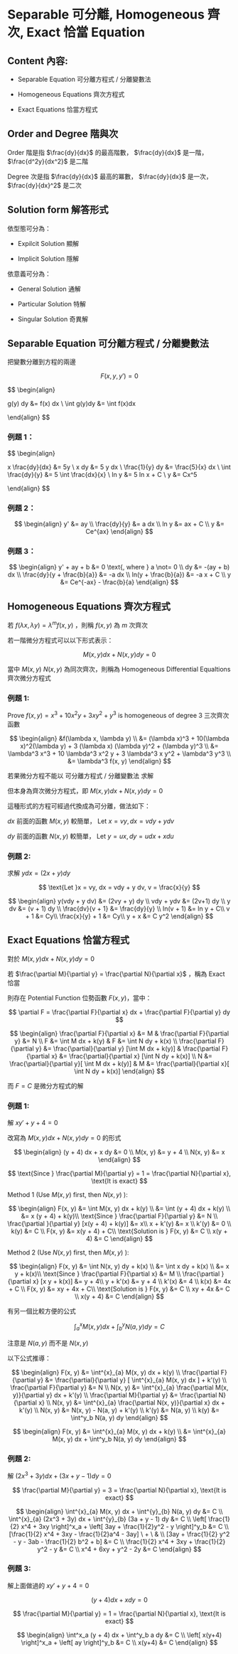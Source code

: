 # Separable 可分離, Homogeneous 齊次, Exact 恰當 Equation

## Content 內容:

- Separable Equation 可分離方程式 / 分離變數法

- Homogeneous Equations 齊次方程式

- Exact Equations 恰當方程式

## Order and Degree 階與次

Order 階是指 $\frac{dy}{dx}$ 的最高階數， $\frac{dy}{dx}$ 是一階， $\frac{d^2y}{dx^2}$ 是二階

Degree 次是指 $\frac{dy}{dx}$ 最高的冪數， $\frac{dy}{dx}$ 是一次， $\frac{dy}{dx}^2$ 是二次

## Solution form 解答形式

依型態可分為：

- Expilcit Solution 顯解

- Implicit Solution 隱解

依意義可分為：

- General Solution 通解

- Particular Solution 特解

- Singular Solution 奇異解

## Separable Equation 可分離方程式 / 分離變數法

把變數分離到方程的兩邊

$$
F(x, y, y') = 0
$$

$$
\begin{align}

g(y) dy &= f(x) dx \\
\int g(y)dy &= \int f(x)dx 

\end{align}
$$

### 例題 1：

$$
\begin{align} 

x \frac{dy}{dx} &= 5y \\
x dy &= 5 y dx \\
\frac{1}{y} dy &= \frac{5}{x} dx \\
\int \frac{dy}{y} &= 5 \int \frac{dx}{x} \\
ln y &= 5 ln x + C \\
y &= Cx^5

\end{align}
$$

### 例題 2：

$$
\begin{align} 
y' &= ay \\
\frac{dy}{y} &= a dx \\
ln y &= ax + C \\
y &= Ce^{ax}
\end{align}
$$

### 例題 3：

$$
\begin{align} 
y' + ay + b &= 0 \text{, where } a \not= 0 \\
dy &= -(ay + b) dx \\
\frac{dy}{y + \frac{b}{a}} &= -a dx \\
ln(y + \frac{b}{a}) &= -a x + C \\
y &= Ce^{-ax} - \frac{b}{a}
\end{align}
$$

## Homogeneous Equations 齊次方程式

若 $f(\lambda x, \lambda y) = \lambda^m f(x, y)$ ，則稱 $f(x, y)$ 為 $m$ 次齊次

若一階微分方程式可以以下形式表示：

$$
M(x, y) dx + N(x, y) dy = 0
$$

當中 $M(x, y)$ $N(x, y)$ 為同次齊次，則稱為 Homogeneous Differential Equaltions 齊次微分方程式

### 例題 1:

Prove $f(x, y) = x^3 + 10 x^2 y + 3xy^2 + y^3$ is homogeneous of degree 3 三次齊次函數

$$
\begin{align} 
&f(\lambda x, \lambda y) \\
&= (\lambda x)^3 + 10(\lambda x)^2(\lambda y) + 3 (\lambda x) (\lambda y)^2 + (\lambda y)^3 \\
&= \lambda^3 x^3 + 10 \lambda^3 x^2 y + 3 \lambda^3 x y^2 + \lambda^3 y^3 \\
&= \lambda^3 f(x, y)
\end{align}
$$

若果微分方程不能以 可分離方程式 / 分離變數法 求解

但本身為齊次微分方程式，即 $M(x, y) dx + N(x, y) dy = 0$

這種形式的方程可經過代換成為可分離，做法如下：

$dx$ 前面的函數 $M(x, y)$ 較簡單， $\text{Let } x = vy, dx = v dy + y dv$ 

$dy$ 前面的函數 $N(x, y)$ 較簡單， $\text{Let } y = ux, dy = u dx + x du$ 

### 例題 2:

求解 $y dx = (2x + y) dy$

$$
\text{Let }x = vy, dx = vdy + y dv, v = \frac{x}{y}
$$

$$
\begin{align}
y(vdy + y dv) &= (2vy + y) dy \\
vdy + ydv &= (2v+1) dy \\
y dv &= (v + 1) dy \\
\frac{dv}{v + 1} &= \frac{dy}{y} \\
ln(v + 1) &= ln y + C\\
v + 1 &= Cy\\
\frac{x}{y} + 1 &= Cy\\
y + x &= C y^2
\end{align}
$$

## Exact Equations 恰當方程式

對於 $M(x, y) dx + N(x, y) dy = 0$ 

若 $\frac{\partial M}{\partial y} = \frac{\partial N}{\partial x}$ ，稱為 Exact 恰當

則存在 Potential Function 位勢函數 $F(x, y)$，當中：

$$
\partial F = \frac{\partial F}{\partial x} dx + \frac{\partial F}{\partial y} dy
$$

$$
\begin{align} 
\frac{\partial F}{\partial x} &= M & \frac{\partial F}{\partial y} &= N \\
F &= \int M dx + k(y) & F &= \int N dy + k(x)  \\
\frac{\partial F}{\partial y} &= \frac{\partial}{\partial y} [\int M dx + k(y)] & \frac{\partial F}{\partial x} &= \frac{\partial}{\partial x} [\int N dy + k(x)] \\
N &= \frac{\partial}{\partial y}[ \int M dx + k(y)] & M &= \frac{\partial}{\partial x}[ \int N dy + k(x)]
\end{align}
$$

而 $F = C$ 是微分方程式的解

### 例題 1:

解 $xy' + y + 4 = 0$ 

改寫為 $M(x, y) dx + N(x, y) dy = 0$ 的形式

$$
\begin{align}
(y + 4) dx + x dy &= 0 \\
M(x, y) &= y + 4 \\
N(x, y) &= x
\end{align}
$$

$$
\text{Since } \frac{\partial M}{\partial y} = 1 = \frac{\partial N}{\partial x}, \text{It is exact} 
$$

Method 1 (Use $M(x, y)$ first, then $N(x, y)$ ):

$$
\begin{align}
F(x, y) &= \int M(x, y) dx + k(y) \\
&= \int (y + 4) dx + k(y) \\
&= x (y + 4) + k(y)\\
\text{Since } \frac{\partial F}{\partial y} &= N \\
\frac{\partial }{\partial y} [x(y + 4) + k(y)] &= x\\
x + k'(y) &= x \\
k'(y) &= 0 \\
k(y) &= C \\
F(x, y) &= x(y + 4) + C\\
\text{Solution is } F(x, y) &= C \\
x(y + 4) &= C 
\end{align}
$$

Method 2 (Use $N(x, y)$ first, then $M(x, y)$ ):

$$
\begin{align}
F(x, y) &= \int N(x, y) dy + k(x) \\
&= \int x dy + k(x) \\
&= x y + k(x)\\
\text{Since } \frac{\partial F}{\partial x} &= M \\
\frac{\partial }{\partial x} [x y + k(x)] &= y + 4\\
y + k'(x) &= y + 4 \\
k'(x) &= 4 \\
k(x) &= 4x + C \\
F(x, y) &= xy + 4x + C\\
\text{Solution is } F(x, y) &= C \\
xy + 4x &= C \\
x(y + 4) &= C 
\end{align}
$$

有另一個比較方便的公式

$$
\int^{x}_{a} M(x, y) dx + \int^{y}_{b} N(a, y) dy = C
$$

注意是 $N(a, y)$ 而不是 $N(x, y)$ 

以下公式推導：

$$
\begin{align}
F(x, y) &= \int^{x}_{a} M(x, y) dx + k(y) \\
\frac{\partial F}{\partial y} &= \frac{\partial}{\partial y} [ \int^{x}_{a} M(x, y) dx ] + k'(y) \\
\frac{\partial F}{\partial y} &= N \\
N(x, y) &= \int^{x}_{a} \frac{\partial M(x, y)}{\partial y} dx + k'(y) \\
\frac{\partial M}{\partial y} &= \frac{\partial N}{\partial x} \\
N(x, y) &= \int^{x}_{a} \frac{\partial N(x, y)}{\partial x} dx + k'(y) \\
N(x, y) &= N(x, y) - N(a, y) + k'(y) \\
k'(y) &= N(a, y) \\
k(y) &= \int^y_b N(a, y) dy
\end{align}
$$

$$
\begin{align}
F(x, y) &= \int^{x}_{a} M(x, y) dx + k(y) \\
&= \int^{x}_{a} M(x, y) dx + \int^y_b N(a, y) dy
\end{align}
$$

### 例題 2:

解 $(2x^3+3y)dx+(3x+y-1)dy=0$ 

$$
\frac{\partial M}{\partial y} = 3 = \frac{\partial N}{\partial x}, \text{It is exact}
$$

$$
\begin{align}
\int^{x}_{a} M(x, y) dx + \int^{y}_{b} N(a, y) dy &= C \\
\int^{x}_{a} (2x^3 + 3y) dx + \int^{y}_{b} (3a + y - 1) dy &= C \\
\left[  \frac{1}{2} x^4 + 3xy \right]^x_a + \left[ 3ay + \frac{1}{2}y^2 - y \right]^y_b &= C \\
[\frac{1}{2} x^4 + 3xy - \frac{1}{2}a^4 - 3ay] \ + \ &  \\
 [3ay + \frac{1}{2} y^2 - y - 3ab - \frac{1}{2} b^2 + b] &= C \\
\frac{1}{2} x^4 + 3xy + \frac{1}{2} y^2 - y &= C \\
x^4 + 6xy + y^2 - 2y &= C 
\end{align}
$$

### 例題 3:

解上面做過的 $xy' + y + 4 = 0$ 

$$
(y + 4) dx + x dy = 0
$$

$$
\frac{\partial M}{\partial y} = 1 = \frac{\partial N}{\partial x}, \text{It is exact}
$$

$$
\begin{align}
\int^x_a (y + 4) dx + \int^y_b a dy &= C \\
\left[ x(y+4) \right]^x_a + \left[ ay \right]^y_b &= C \\
x(y+4) &= C
\end{align}
$$


